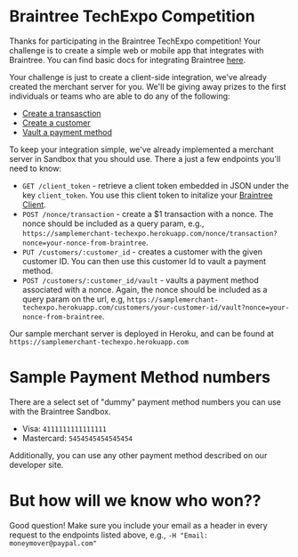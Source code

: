 # Braintree TechExpo Competition

Thanks for participating in the Braintree TechExpo competition! Your challenge is to create a simple web or mobile app that integrates with Braintree. You can find basic docs for integrating Braintree [here](https://developers.braintreepayments.com/start/overview).

Your challenge is just to create a client-side integration, we've already created the merchant server for you. We'll be giving away prizes to the 
first individuals or teams who are able to do any of the following:

 - [Create a transasction](https://developers.braintreepayments.com/guides/transactions/ruby)
 - [Create a customer](https://developers.braintreepayments.com/guides/customers/ruby)
 - [Vault a payment method](https://developers.braintreepayments.com/guides/payment-methods/ruby)

To keep your integration simple, we've already implemented a merchant server in Sandbox that you should use. There a just a few endpoints you'll need to know:

* `GET /client_token` - retrieve a client token embedded in JSON under the key `client_token`. You use this client token to initalize your [Braintree Client](https://developers.braintreepayments.com/guides/authorization/client-token).
* `POST /nonce/transaction` - create a $1 transaction with a nonce. The nonce should be included as a query param, e.g., `https://samplemerchant-techexpo.herokuapp.com/nonce/transaction?nonce=your-nonce-from-braintree`.
* `PUT /customers/:customer_id` - creates a customer with the given customer ID. You can then use this customer Id to vault a payment method.
* `POST /customers/:customer_id/vault` - vaults a payment method associated with a nonce. Again, the nonce should be included as a query param on the url, e.g, `https://samplemerchant-techexpo.herokuapp.com/customers/your-customer-id/vault?nonce=your-nonce-from-braintree`.

Our sample merchant server is deployed in Heroku, and can be found at `https://samplemerchant-techexpo.herokuapp.com`

# Sample Payment Method numbers

There are a select set of "dummy" payment method numbers you can use with the Braintree Sandbox.
 - Visa: `4111111111111111`
 - Mastercard: `5454545454545454`

Additionally, you can use any other payment method described on our developer site.

# But how will we know who won??

Good question! Make sure you include your email as a header in every request to the endpoints listed above, e.g., `-H "Email: moneymover@paypal.com"`
